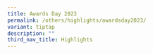 ```yaml
---
title: Awards Day 2023
permalink: /others/highlights/awardsday2023/
variant: tiptap
description: ""
third_nav_title: Highlights
---
```

